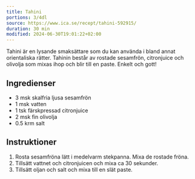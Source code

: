 ```yaml
---
title: Tahini
portions: 3/4dl
source: https://www.ica.se/recept/tahini-592915/
duration: 30 min
modified: 2024-06-30T19:01:22+02:00
---
```

Tahini är en lysande smaksättare som du kan använda i bland annat orientaliska rätter. Tahinin består av rostade sesamfrön, citronjuice och olivolja som mixas ihop och blir till en paste. Enkelt och gott!

## Ingredienser
- 3 msk skalfria ljusa sesamfrön
- 1 msk vatten
- 1 tsk färskpressad citronjuice
- 2 msk fin olivolja
- 0.5 krm salt

## Instruktioner
1. Rosta sesamfröna lätt i medelvarm stekpanna. Mixa de rostade fröna.
2. Tillsätt vattnet och citronjuicen och mixa ca 30 sekunder.
3. Tillsätt oljan och salt och mixa till en slät paste.
